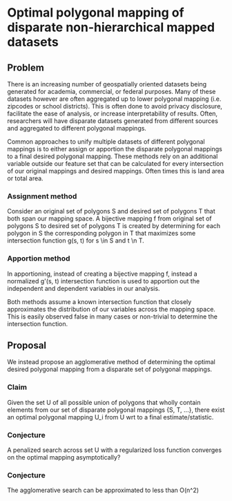 # Optimal polygonal mapping of disparate non-hierarchical mapped datasets

## Problem

There is an increasing number of geospatially oriented datasets being generated for academia, commercial, or federal purposes. Many of these datasets however are often aggregated up to lower polygonal mapping (i.e. zipcodes or school districts). This is often done to avoid privacy disclosure, facilitate the ease of analysis, or increase interpretability of results. Often, researchers will have disparate datasets generated from different sources and aggregated to different polygonal mappings.

Common approaches to unify multiple datasets of different polygonal mappings is to either assign or apportion the disparate polygonal mappings to a final desired polygonal mapping. These methods rely on an additional variable outside our feature set that can be calculated for every intersection of our original mappings and desired mappings. Often times this is land area or total area.

### Assignment method

Consider an original set of polygons S and desired set of polygons T that both span our mapping space. A bijective mapping f from original set of polygons S to desired set of polygons T is created by determining for each polygon in S the corresponding polygon in T that maximizes some intersection function g(s, t) for s \in S and t \n T.

### Apportion method

In apportioning, instead of creating a bijective mapping f, instead a normalized g'(s, t) intersection function is used to apportion out the independent and dependent variables in our analysis. 

Both methods assume a known intersection function that closely approximates the distribution of our variables across the mapping space. This is easily observed false in many cases or non-trivial to determine the intersection function.

## Proposal

We instead propose an agglomerative method of determining the optimal desired polygonal mapping from a disparate set of polygonal mappings. 

### Claim

Given the set U of all possible union of polygons that wholly contain elements from our set of disparate polygonal mappings {S, T, ...}, there exist an optimal polygonal mapping U_i from U wrt to a final estimate/statistic.

### Conjecture

A penalized search across set U with a regularized loss function converges on the optimal mapping asymptotically?

### Conjecture

The agglomerative search can be approximated to less than O(n^2)
